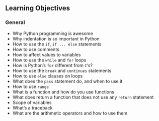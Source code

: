 <h2>Learning Objectives</h2>


<h3>General</h3>

<ul>
<li>Why Python programming is awesome</li>
<li>Why indentation is so important in Python</li>
<li>How to use the <code>if</code>, <code>if ... else</code> statements</li>
<li>How to use comments</li>
<li>How to affect values to variables</li>
<li>How to use the <code>while</code> and <code>for</code> loops</li>
<li>How is Python’s <code>for</code> different from <code>C</code>‘s?</li>
<li>How to use the <code>break</code> and <code>continues</code> statements</li>
<li>How to use <code>else</code> clauses on loops</li>
<li>What does the <code>pass</code> statement do, and when to use it</li>
<li>How to use <code>range</code></li>
<li>What is a function and how do you use functions</li>
<li>What does return a function that does not use any <code>return</code> statement</li>
<li>Scope of variables</li>
<li>What’s a traceback</li>
<li>What are the arithmetic operators and how to use them</li>
</ul>


